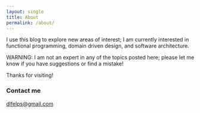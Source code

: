 ```yaml
---
layout: single
title: About
permalink: /about/
---
```


I use this blog to explore new areas of interest; I am currently interested in functional programming, domain driven design, and software architecture. 

WARNING: I am not an expert in any of the topics posted here; please let me know if you have suggestions or find a mistake!

Thanks for visiting!

### Contact me

[dlfelps@gmail.com](mailto:dlfelps@gmail.com)